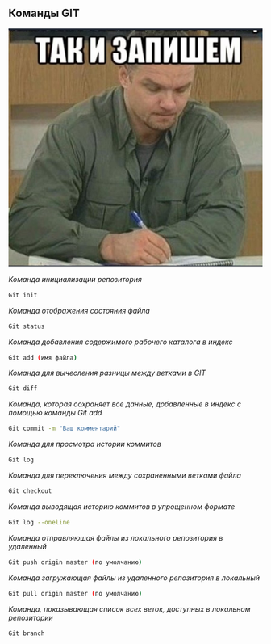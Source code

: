 ## Команды GIT ##

![Епифанцев мем](Епифанцев_мем.jpg)

*Команда инициализации репозитория*

```sh
Git init
```

*Команда отображения состояния файла*

```sh 
Git status
```

*Команда добавления содержимого рабочего каталога в индекс*

```sh
Git add (имя файла)  
```
*Команда для вычесления разницы между ветками в GIT*

```sh
Git diff
```

*Команда, которая сохраняет все данные, добавленные в индекс с помощью команды Git add*

```sh
Git commit -m "Ваш комментарий"
```
*Команда для просмотра истории коммитов*
```sh
Git log
```
*Команда для переключения между сохраненными ветками файла*
```sh
Git checkout
```
*Команда выводящая историю коммитов в упрощенном формате*
```sh
Git log --oneline 
```
*Команда отправляющая файлы из локального репозитория в удаленный*

```sh
Git push origin master (по умолчанию)
```
*Команда загружающая файлы из удаленного репозитория в локальный*

```sh
Git pull origin master (по умолчанию) 
```

*Команда, показывающая список всех веток, доступных в локальном репозитории*

```sh
Git branch
```




[def]: Епифанцев_мем.jpg
[def2]: Епифанцев_мем.jpg